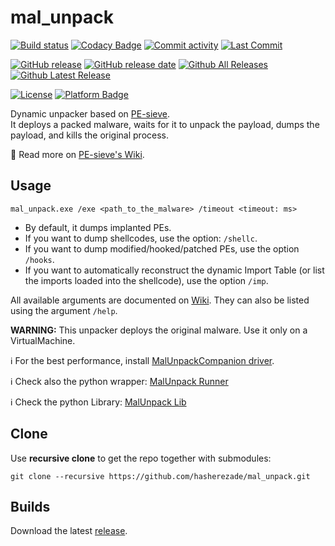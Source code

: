 # mal_unpack

[![Build status](https://ci.appveyor.com/api/projects/status/3cqqlah6unfhasik?svg=true)](https://ci.appveyor.com/project/hasherezade/mal-unpack)
[![Codacy Badge](https://app.codacy.com/project/badge/Grade/fedbe124aa694761907bbe51bfc8d6f9)](https://app.codacy.com/gh/hasherezade/mal_unpack/dashboard?branch=master)
[![Commit activity](https://img.shields.io/github/commit-activity/m/hasherezade/mal_unpack)](https://github.com/hasherezade/mal_unpack/commits)
[![Last Commit](https://img.shields.io/github/last-commit/hasherezade/mal_unpack/master)](https://github.com/hasherezade/mal_unpack/commits)

[![GitHub release](https://img.shields.io/github/release/hasherezade/mal_unpack.svg)](https://github.com/hasherezade/mal_unpack/releases)
[![GitHub release date](https://img.shields.io/github/release-date/hasherezade/mal_unpack?color=blue)](https://github.com/hasherezade/mal_unpack/releases)
[![Github All Releases](https://img.shields.io/github/downloads/hasherezade/mal_unpack/total.svg)](https://github.com/hasherezade/mal_unpack/releases)
[![Github Latest Release](https://img.shields.io/github/downloads/hasherezade/mal_unpack/latest/total.svg)](https://github.com/hasherezade/mal_unpack/releases)

[![License](https://img.shields.io/badge/License-BSD%202--Clause-blue.svg)](https://github.com/hasherezade/mal_unpack/blob/master/LICENSE)
[![Platform Badge](https://img.shields.io/badge/Windows-0078D6?logo=windows)](https://github.com/hasherezade/mal_unpack)

Dynamic unpacker based on [PE-sieve](https://github.com/hasherezade/pe-sieve.git).<br/>
It deploys a packed malware, waits for it to unpack the payload, dumps the payload, and kills the original process.</b>

📖 Read more on [PE-sieve's Wiki](https://github.com/hasherezade/pe-sieve/wiki/1.-FAQ#pe-sieve-vs-malunpack---what-is-the-difference).
<br/>

## Usage

```console
mal_unpack.exe /exe <path_to_the_malware> /timeout <timeout: ms>
```

+  By default, it dumps implanted PEs.
+  If you want to dump shellcodes, use the option: `/shellc`.
+  If you want to dump modified/hooked/patched PEs, use the option `/hooks`.
+  If you want to automatically reconstruct the dynamic Import Table (or list the imports loaded into the shellcode), use the option `/imp`.

All available arguments are documented on [Wiki](https://github.com/hasherezade/pe-sieve/wiki). They can also be listed using the argument `/help`.

**WARNING:** This unpacker deploys the original malware. Use it only on a VirtualMachine.

ℹ For the best performance, install [MalUnpackCompanion driver](https://github.com/hasherezade/mal_unpack_drv).

ℹ Check also the python wrapper: [MalUnpack Runner](https://github.com/hasherezade/mal_unpack_py/tree/master/runner)

ℹ Check the python Library: [MalUnpack Lib](https://github.com/hasherezade/mal_unpack_py/tree/master/mal_unpack_lib)

## Clone

Use **recursive clone** to get the repo together with submodules:

```console
git clone --recursive https://github.com/hasherezade/mal_unpack.git
```

## Builds

Download the latest [release](https://github.com/hasherezade/mal_unpack/releases).
